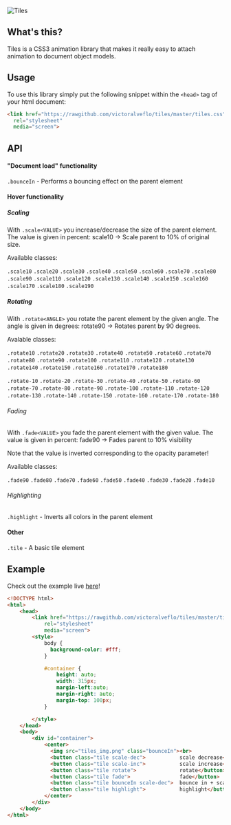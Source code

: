![Tiles](http://jambler.se/demos/tiles/tiles_img.png)

## What's this?
Tiles is a CSS3 animation library that makes it really easy to attach animation to document object models.
## Usage
To use this library simply put the following snippet within the `<head>` tag of your html document:
```html
<link href="https://rawgithub.com/victoralveflo/tiles/master/tiles.css" 
  rel="stylesheet" 
  media="screen">
```
## API
#### "Document load" functionality
`.bounceIn` - Performs a bouncing effect on the parent element
#### Hover functionality
##### Scaling
With `.scale<VALUE>` you increase/decrease the size of the parent element. The value is given in percent: scale10 -> Scale parent to 10% of original size. 

Available classes:

`.scale10`
`.scale20`
`.scale30`
`.scale40`
`.scale50`
`.scale60`
`.scale70`
`.scale80`
`.scale90`
`.scale110`
`.scale120`
`.scale130`
`.scale140`
`.scale150`
`.scale160`
`.scale170`
`.scale180`
`.scale190`
##### Rotating
With `.rotate<ANGLE>` you rotate the parent element by the given angle. The angle is given in degrees: rotate90 -> Rotates parent by 90 degrees.

Avalable classes:


`.rotate10`
`.rotate20`
`.rotate30`
`.rotate40`
`.rotate50`
`.rotate60`
`.rotate70`
`.rotate80`
`.rotate90`
`.rotate100`
`.rotate110`
`.rotate120`
`.rotate130`
`.rotate140`
`.rotate150`
`.rotate160`
`.rotate170`
`.rotate180`
 
`.rotate-10`
`.rotate-20`
`.rotate-30`
`.rotate-40`
`.rotate-50`
`.rotate-60`
`.rotate-70`
`.rotate-80`
`.rotate-90`
`.rotate-100`
`.rotate-110`
`.rotate-120`
`.rotate-130`
`.rotate-140`
`.rotate-150`
`.rotate-160`
`.rotate-170`
`.rotate-180`

###### Fading
With `.fade<VALUE>` you fade the parent element with the given value. The value is given in percent: fade90 -> Fades parent to 10% visibility

Note that the value is inverted corresponding to the opacity parameter!

Available classes:


`.fade90`
`.fade80`
`.fade70`
`.fade60`
`.fade50`
`.fade40`
`.fade30`
`.fade20`
`.fade10`

###### Highlighting

`.highlight` - Inverts all colors in the parent element
#### Other
`.tile` - A basic tile element

## Example
Check out the example live [here](http://jambler.se/demos/tiles/)!
```html
<!DOCTYPE html>
<html>
	<head>
		<link href="https://rawgithub.com/victoralveflo/tiles/master/tiles.css" 
			rel="stylesheet" 
	  		media="screen">
	  	<style>
	  		body {
			  background-color: #fff;
			}

			#container {
				height: auto;
				width: 315px;
				margin-left:auto;
				margin-right: auto;
				margin-top: 100px;
			}

	  	</style>
	</head>
	<body>
		<div id="container">
			<center>
		  	  <img src="tiles_img.png" class="bounceIn"><br>
			  <button class="tile scale-dec">			scale decrease</button>
			  <button class="tile scale-inc">			scale increase</button>
			  <button class="tile rotate">				rotate</button>
			  <button class="tile fade">				fade</button>
			  <button class="tile bounceIn scale-dec">	bounce in + scale</button>
			  <button class="tile highlight">			highlight</button>
			</center>
		</div>
	</body>
</html>
```
